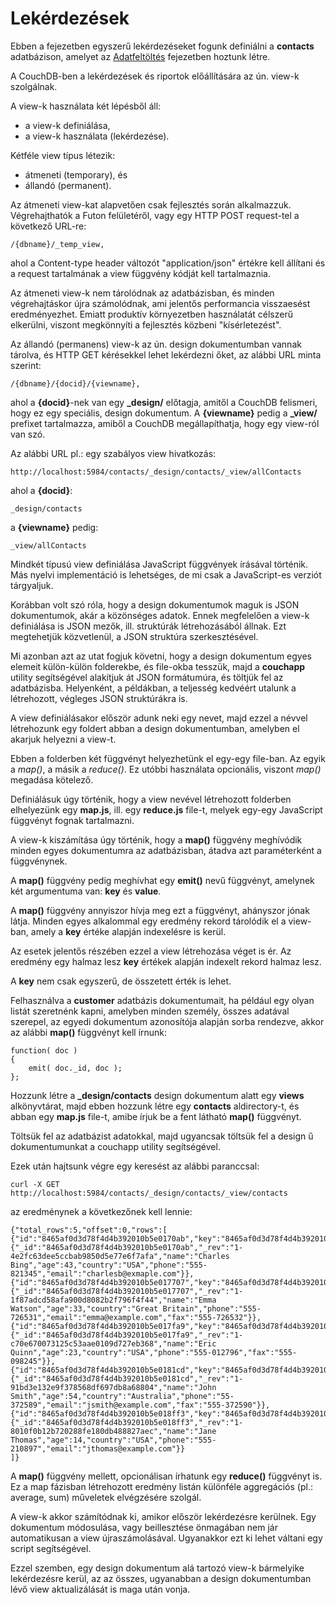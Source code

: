 Lekérdezések
============


Ebben a fejezetben egyszerű lekérdezéseket fogunk definiálni a __contacts__
adatbázison, amelyet az [Adatfeltöltés](dataUpload.html) fejezetben
hoztunk létre.

A CouchDB-ben a lekérdezések és riportok előállítására az ún. view-k szolgálnak.

A view-k használata két lépésből áll:

* a view-k definiálása,
* a view-k használata (lekérdezése).

Kétféle view típus létezik:

* átmeneti (temporary), és
* állandó (permanent).

Az átmeneti view-kat alapvetően csak fejlesztés során alkalmazzuk.
Végrehajthatók a Futon felületéről, vagy egy HTTP POST request-tel a következő
URL-re:

    /{dbname}/_temp_view,

ahol a Content-type header változót "application/json" értékre kell állítani
és a request tartalmának a view függvény kódját kell tartalmaznia.

<!-- TODO példát írni -->

Az átmeneti view-k nem tárolódnak az adatbázisban, és minden végrehajtáskor
újra számolódnak, ami jelentős performancia visszaesést eredményezhet.
Emiatt produktív környezetben használatát célszerű elkerülni, viszont megkönnyíti
a fejlesztés közbeni "kísérletezést".

Az állandó (permanens) view-k az ún. design dokumentumban vannak tárolva, és
HTTP GET kérésekkel lehet lekérdezni őket, az alábbi URL minta szerint:

    /{dbname}/{docid}/{viewname},

ahol a __{docid}__-nek van egy __\_design/__ előtagja, amitől a CouchDB felismeri,
hogy ez egy speciális, design dokumentum.
A __{viewname}__ pedig a __\_view/__ prefixet tartalmazza, amiből a CouchDB
megállapíthatja, hogy egy view-ról van szó.

Az alábbi URL pl.: egy szabályos view hivatkozás:

    http://localhost:5984/contacts/_design/contacts/_view/allContacts

ahol a __{docid}__:

    _design/contacts


a __{viewname}__ pedig:

    _view/allContacts


Mindkét típusú view definiálása JavaScript függvények írásával történik.
Más nyelvi implementáció is lehetséges, de mi csak a JavaScript-es verziót tárgyaljuk.

Korábban volt szó róla, hogy a design dokumentumok maguk is JSON dokumentumok, akár a
közönséges adatok. Ennek megfelelően a view-k definiálása is JSON mezők, ill. struktúrák
létrehozásából állnak. Ezt megtehetjük közvetlenül, a JSON struktúra szerkesztésével.

Mi azonban azt az utat fogjuk követni, hogy a design dokumentum egyes elemeit külön-külön
folderekbe, és file-okba tesszük, majd a __couchapp__ utility segítségével alakítjuk át
JSON formátumúra, és töltjük fel az adatbázisba. Helyenként, a példákban, a teljesség kedvéért
utalunk a létrehozott, végleges JSON struktúrákra is.

A view definiálásakor először adunk neki egy nevet, majd ezzel a névvel létrehozunk
egy foldert abban a design dokumentumban, amelyben el akarjuk helyezni a view-t.

Ebben a folderben két függvényt helyezhetünk el egy-egy file-ban.
Az egyik a _map()_, a másik a _reduce()_.
Ez utóbbi használata opcionális, viszont _map()_ megadása kötelező.

Definiálásuk úgy történik, hogy a view nevével létrehozott folderben elhelyezünk
egy __map.js__, ill. egy __reduce.js__ file-t, melyek egy-egy JavaScript
függvényt fognak tartalmazni.

A view-k kiszámítása úgy történik, hogy a __map()__ függvény meghívódik minden
egyes dokumentumra az adatbázisban, átadva azt paraméterként a függvénynek.

A __map()__ függvény pedig meghívhat egy __emit()__ nevű függvényt,
amelynek két argumentuma van: __key__ és __value__.

A __map()__ függvény annyiszor hívja meg ezt a függvényt, ahányszor jónak látja.
Minden egyes alkalommal egy eredmény rekord tárolódik el a view-ban, amely a __key__
értéke alapján indexelésre is kerül.

Az esetek jelentős részében ezzel a view létrehozása véget is ér. Az eredmény
egy halmaz lesz __key__ értékek alapján indexelt rekord halmaz lesz.

A __key__ nem csak egyszerű, de összetett érték is lehet.

Felhasználva a __customer__ adatbázis dokumentumait, ha például egy olyan listát
szeretnénk kapni, amelyben minden személy, összes adatával szerepel, az egyedi
dokumentum azonosítója alapján sorba rendezve, akkor az alábbi __map()__
függvényt kell írnunk:

    function( doc )
    {
        emit( doc._id, doc );
    };

Hozzunk létre a __\_design/contacts__ design dokumentum alatt egy __views__
alkönyvtárat, majd ebben hozzunk létre egy __contacts__ aldirectory-t, és abban egy
__map.js__ file-t, amibe írjuk be a fent látható __map()__ függvényt.

Töltsük fel az adatbázist adatokkal, majd ugyancsak töltsük fel a design ű
dokumentumunkat a couchapp utility segítségével.

Ezek után hajtsunk végre egy keresést az alábbi paranccsal:

    curl -X GET http://localhost:5984/contacts/_design/contacts/_view/contacts

az eredménynek a következőnek kell lennie:

    {"total_rows":5,"offset":0,"rows":[
    {"id":"8465af0d3d78f4d4b392010b5e0170ab","key":"8465af0d3d78f4d4b392010b5e0170ab","value":{"_id":"8465af0d3d78f4d4b392010b5e0170ab","_rev":"1-4e2fc63dee5ccbab9850d5e77e6f7afa","name":"Charles Bing","age":43,"country":"USA","phone":"555-821345","email":"charlesb@exmaple.com"}},
    {"id":"8465af0d3d78f4d4b392010b5e017707","key":"8465af0d3d78f4d4b392010b5e017707","value":{"_id":"8465af0d3d78f4d4b392010b5e017707","_rev":"1-1f87adcd58afa900d8082b2f796f4f44","name":"Emma Watson","age":33,"country":"Great Britain","phone":"555-726531","email":"emma@example.com","fax":"555-726532"}},
    {"id":"8465af0d3d78f4d4b392010b5e017fa9","key":"8465af0d3d78f4d4b392010b5e017fa9","value":{"_id":"8465af0d3d78f4d4b392010b5e017fa9","_rev":"1-c70e670073125c53aae0109d727eb368","name":"Eric Quinn","age":23,"country":"USA","phone":"555-012796","fax":"555-098245"}},
    {"id":"8465af0d3d78f4d4b392010b5e0181cd","key":"8465af0d3d78f4d4b392010b5e0181cd","value":{"_id":"8465af0d3d78f4d4b392010b5e0181cd","_rev":"1-91bd3e132e9f378568df697db8a68804","name":"John Smith","age":54,"country":"Australia","phone":"55-372589","email":"jsmith@example.com","fax":"555-372590"}},
    {"id":"8465af0d3d78f4d4b392010b5e018ff3","key":"8465af0d3d78f4d4b392010b5e018ff3","value":{"_id":"8465af0d3d78f4d4b392010b5e018ff3","_rev":"1-8010f0b12b720288fe180db488827aec","name":"Jane Thomas","age":14,"country":"USA","phone":"555-210897","email":"jthomas@example.com"}}
    ]}

A __map()__ függvény mellett, opcionálisan írhatunk egy __reduce()__ függvényt is.
Ez a map fázisban létrehozott eredmény listán különféle aggregációs
(pl.: average, sum) műveletek elvégzésére szolgál.


A view-k akkor számítódnak ki, amikor először lekérdezésre kerülnek. Egy dokumentum 
módosulása, vagy beillesztése önmagában nem jár automatikusan a view újraszámolásával.
Ugyanakkor ezt ki lehet váltani egy script segítségével.

Ezzel szemben, egy design dokumentum alá tartozó view-k bármelyike lekérdezésre kerül, 
az az összes, ugyanabban a design dokumentumban lévő view aktualizálását is maga után vonja.


<!--
## customer -ek listázása JSON formátumban

A list függvény (_\_design/contacts/lists/contactsToJSON.js_):

    function( head, req )
    {
        start({
            "headers": {
                "Content-Type" : "application/json"
            }
        });
        send( '{"head":' + toJSON(head) + ', ' );
        send( '"req":' + toJSON(req) + ', ' );
        send( '"rows":[' );
        var row, sep = '\n';
        while( row = getRow() )
        {
            send( sep + toJSON( row ) );
            sep = ', \n';
        }
        return "]}";
    }

A lekérdezés URL-je:

    http://localhost:5984/contacts/_design/contacts/_list/contactsToJSON/contacts

Az eredmény:

    {"head":{"total_rows":5,"offset":0,"update_seq":8}, "req":{"info":{"db_name":"contacts","doc_count":6,"doc_del_count":0,"update_seq":8,"purge_seq":0,"compact_running":false,"disk_size":28761,"instance_start_time":"1287000020211987","disk_format_version":5,"committed_update_seq":8},"id":null,"uuid":"8465af0d3d78f4d4b392010b5e0191b4","method":"GET","path":["contacts","_design","contacts","_list","contactsToJSON","contacts"],"query":{},"headers":{"Accept":"text/html,application/xhtml+xml,application/xml;q=0.9,*/*;q=0.8","Accept-Charset":"ISO-8859-1,utf-8;q=0.7,*;q=0.7","Accept-Encoding":"gzip,deflate","Accept-Language":"en-us,en;q=0.5","Connection":"keep-alive","Cookie":"AuthSession=","Host":"localhost:5984","Keep-Alive":"115","User-Agent":"Mozilla/5.0 (X11; U; Linux i686; en-US; rv:1.9.2.10) Gecko/20100915 Ubuntu/10.04 (lucid) Firefox/3.6.10"},"body":"undefined","peer":"127.0.0.1","form":{},"cookie":{"AuthSession":""},"userCtx":{"db":"contacts","name":null,"roles":["_admin"]}}, "rows":[
    {"id":"8465af0d3d78f4d4b392010b5e0170ab","key":"8465af0d3d78f4d4b392010b5e0170ab","value":{"_id":"8465af0d3d78f4d4b392010b5e0170ab","_rev":"1-4e2fc63dee5ccbab9850d5e77e6f7afa","name":"Charles Bing","age":43,"country":"USA","phone":"555-821345","email":"charlesb@exmaple.com"}},
    {"id":"8465af0d3d78f4d4b392010b5e017707","key":"8465af0d3d78f4d4b392010b5e017707","value":{"_id":"8465af0d3d78f4d4b392010b5e017707","_rev":"1-1f87adcd58afa900d8082b2f796f4f44","name":"Emma Watson","age":33,"country":"Great Britain","phone":"555-726531","email":"emma@example.com","fax":"555-726532"}},
    {"id":"8465af0d3d78f4d4b392010b5e017fa9","key":"8465af0d3d78f4d4b392010b5e017fa9","value":{"_id":"8465af0d3d78f4d4b392010b5e017fa9","_rev":"1-c70e670073125c53aae0109d727eb368","name":"Eric Quinn","age":23,"country":"USA","phone":"555-012796","fax":"555-098245"}},
    {"id":"8465af0d3d78f4d4b392010b5e0181cd","key":"8465af0d3d78f4d4b392010b5e0181cd","value":{"_id":"8465af0d3d78f4d4b392010b5e0181cd","_rev":"1-91bd3e132e9f378568df697db8a68804","name":"John Smith","age":54,"country":"Australia","phone":"55-372589","email":"jsmith@example.com","fax":"555-372590"}},
    {"id":"8465af0d3d78f4d4b392010b5e018ff3","key":"8465af0d3d78f4d4b392010b5e018ff3","value":{"_id":"8465af0d3d78f4d4b392010b5e018ff3","_rev":"1-8010f0b12b720288fe180db488827aec","name":"Jane Thomas","age":14,"country":"USA","phone":"555-210897","email":"jthomas@example.com"}}]}


## age

A _map()_ függvény:

    function( doc )
    {
        if( ! doc.country ) return;
        emit( doc.country, doc.age );
    }

A _reduce()_ függvény:

    function( key, values, rereduce )
    {
        var totals = sum( values );
        return Math.round( (totals / values.length) * 100) / 100;
    }

Lekérdezés:

    http://localhost:5984/contacts/_design/contacts/_view/age

Eredmény:

    {"rows":[
    {"key":null,"value":33.4}
    ]}
-->
<!--

## viewName

A _map()_ függvény:


A _reduce()_ függvény:


Lekérdezés:

    http://localhost:5984/contacts/_design/contacts/_view/...

Eredmény:


 -->
